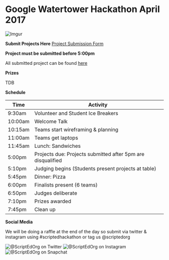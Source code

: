 # Google Watertower Hackathon April 2017
![Imgur](http://i.imgur.com/QOv1t3n.gif)

**Submit Projects Here**
[Project Submission Form](https://goo.gl/forms/4IxgEG7gRYPFoVuh1)

**Project must be submitted before 5:00pm**


All submitted project can be found [here](https://docs.google.com/spreadsheets/d/15jUwyNGHScwkGhPgCvgEcIX8KcU3CdQkgZFopcTk7qw/edit#gid=1749015189)

**Prizes**

TDB


**Schedule**

Time                | Activity         
--------------------|------------------
9:30am              | Volunteer and Student Ice Breakers   
10:00am             | Welcome Talk    
10:15am             | Teams start wireframing & planning      
11:00am             | Teams get laptops  
11:45am             | Lunch: Sandwiches   
5:00pm              | Projects due: Projects submitted after 5pm are disqualified
5:10pm              | Judging begins (Students present projects at table)
5:45pm              | Dinner: Pizza   
6:00pm              | Finalists present (6 teams) 
6:50pm              | Judges deliberate 
7:10pm              | Prizes awarded 
7:45pm              | Clean up 


**Social Media**

We will be doing a raffle at the end of the day so submit via twitter & instagram using #scriptedhackathon or tag us @scriptedorg

![@ScriptEdOrg on Twitter](http://i.imgur.com/M3ofIpW.jpg) ![@ScriptEdOrg on Instagram](http://i.imgur.com/jYKXOgJ.jpg) ![@ScriptEdOrg on Snapchat](http://i.imgur.com/Y7kWLen.jpg)

